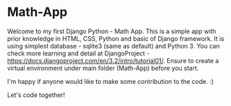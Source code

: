 # Math-App
Welcome to my first Django Python - Math App.
This is a simple app with prior knowledge in HTML, CSS, Python and basic of Django framework. 
It is using simplest database - sqlite3 (same as default) and Python 3.
You can check more learning and detail at DjangoProject - https://docs.djangoproject.com/en/3.2/intro/tutorial01/.
Ensure to create a virtual environment under main folder (Math-App) before you start.

I'm happy if anyone would like to make some contribution to the code. :)

Let's code together!
